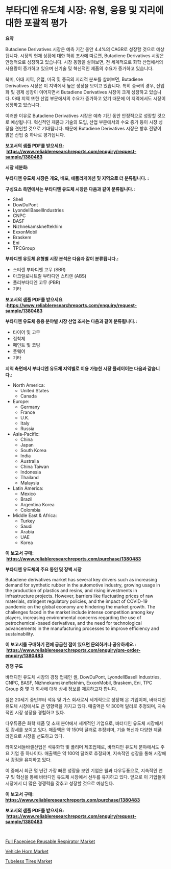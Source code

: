 <p><h1>부타디엔 유도체 시장: 유형, 응용 및 지리에 대한 포괄적 평가</h1></p><p><strong>요약</strong></p>
<p><p>Butadiene Derivatives 시장은 예측 기간 동안 4.4%의 CAGR로 성장할 것으로 예상됩니다. 시장의 현재 상황에 대한 하위 조사에 따르면, Butadiene Derivatives 시장은 안정적으로 성장하고 있습니다. 시장 동향을 살펴보면, 전 세계적으로 화학 산업에서의 사용량이 증가하고 있으며 신기술 및 혁신적인 제품의 수요가 증가하고 있습니다.</p><p>북미, 아태 지역, 유럽, 미국 및 중국의 지리적 분포를 살펴보면, Butadiene Derivatives 시장은 이 지역에서 높은 성장을 보이고 있습니다. 특히 중국의 경우, 산업화 및 경제 성장이 이어지면서 Butadiene Derivatives 시장이 크게 성장하고 있습니다. 아태 지역 또한 산업 부문에서의 수요가 증가하고 있기 때문에 이 지역에서도 시장이 성장하고 있습니다.</p><p>이러한 이유로 Butadiene Derivatives 시장은 예측 기간 동안 안정적으로 성장할 것으로 예상됩니다. 혁신적인 제품과 기술의 도입, 산업 부문에서의 수요 증가 등이 시장 성장을 견인할 것으로 기대됩니다. 때문에 Butadiene Derivatives 시장은 향후 전망이 밝은 산업 중 하나로 평가됩니다.</p></p>
<p><strong>보고서의 샘플 PDF를 받으세요: &nbsp;<a href="https://www.reliableresearchreports.com/enquiry/request-sample/1380483">https://www.reliableresearchreports.com/enquiry/request-sample/1380483</a></strong></p>
<p><strong>시장 세분화:</strong></p>
<p><strong> 부타디엔 유도체 시장은 개요, 배포, 애플리케이션 및 지역으로 더 분류됩니다. :</strong></p>
<p><strong>구성요소 측면에서는 부타디엔 유도체 시장은 다음과 같이 분류됩니다.:</strong></p>
<p><ul><li>Shell</li><li>DowDuPont</li><li>LyondellBasellIndustries</li><li>CNPC</li><li>BASF</li><li>Nizhnekamskneftekhim</li><li>ExxonMobil</li><li>Braskem</li><li>Eni</li><li>TPCGroup</li></ul></p>
<p><strong> 부타디엔 유도체 유형별 시장 분석은 다음과 같이 분류됩니다.:</strong></p>
<p><ul><li>스티렌 부타디엔 고무 (SBR)</li><li>아크릴로니트릴 부타디엔 스티렌 (ABS)</li><li>폴리부타디엔 고무 (PBR)</li><li>기타</li></ul></p>
<p><strong>보고서의 샘플 PDF를 받으세요 :<a href="https://www.reliableresearchreports.com/enquiry/request-sample/1380483">https://www.reliableresearchreports.com/enquiry/request-sample/1380483</a></strong></p>
<p><strong> 부타디엔 유도체 응용 분야별 시장 산업 조사는 다음과 같이 분류됩니다.:</strong></p>
<p><ul><li>타이어 및 고무</li><li>접착제</li><li>페인트 및 코팅</li><li>풋웨어</li><li>기타</li></ul></p>
<p><strong>지역 측면에서 부타디엔 유도체 지역별로 이용 가능한 시장 플레이어는 다음과 같습니다.:</strong></p>
<p><ul>
    <li>
        North America:
        <ul>
            <li>United States</li>
            <li>Canada</li>
        </ul>
    </li>
    <li>
        Europe:
        <ul>
            <li>Germany</li>
            <li>France</li>
            <li>U.K.</li>
            <li>Italy</li>
            <li>Russia</li>
        </ul>
    </li>
    <li>
        Asia-Pacific:
        <ul>
            <li>China</li>
            <li>Japan</li>
            <li>South Korea</li>
            <li>India</li>
            <li>Australia</li>
            <li>China Taiwan</li>
            <li>Indonesia</li>
            <li>Thailand</li>
            <li>Malaysia</li>
        </ul>
    </li>
    <li>
        Latin America:
        <ul>
            <li>Mexico</li>
            <li>Brazil</li>
            <li>Argentina Korea</li>
            <li>Colombia</li>
        </ul>
    </li>
    <li>
        Middle East & Africa:
        <ul>
            <li>Turkey</li>
            <li>Saudi</li>
            <li>Arabia</li>
            <li>UAE</li>
            <li>Korea</li>
        </ul>
    </li>
    </ul></p>
<p><strong>이 보고서 구매: &nbsp;<a href="https://www.reliableresearchreports.com/purchase/1380483">https://www.reliableresearchreports.com/purchase/1380483</a></strong></p>
<p><strong>부타디엔 유도체의 주요 동인 및 장벽 시장</strong></p>
<p><p>Butadiene derivatives market has several key drivers such as increasing demand for synthetic rubber in the automotive industry, growing usage in the production of plastics and resins, and rising investments in infrastructure projects. However, barriers like fluctuating prices of raw materials, stringent regulatory policies, and the impact of COVID-19 pandemic on the global economy are hindering the market growth. The challenges faced in the market include intense competition among key players, increasing environmental concerns regarding the use of petrochemical-based derivatives, and the need for technological advancements in the manufacturing processes to improve efficiency and sustainability.</p></p>
<p><strong>이 보고서를 구매하기 전에 궁금한 점이 있으면 문의하거나 공유하세요.: &nbsp;<a href="https://www.reliableresearchreports.com/enquiry/pre-order-enquiry/1380483">https://www.reliableresearchreports.com/enquiry/pre-order-enquiry/1380483</a></strong></p>
<p><strong>경쟁 구도</strong></p>
<p><p>바터디인 유도체 시장의 경쟁 업체인 셸, DowDuPont, LyondellBasell Industries, CNPC, BASF, Nizhnekamskneftekhim, ExxonMobil, Braskem, Eni, TPC Group 중 몇 개 회사에 대해 상세 정보를 제공하고자 합니다.</p><p>셸은 20세기 중반부터 석유 및 가스 회사로서 세계적으로 성장해 온 기업이며, 바터디인 유도체 시장에서도 큰 영향력을 가지고 있다. 매출액은 약 300억 달러로 추정되며, 지속적인 시장 성장을 경험하고 있다.</p><p>다우듀퐁은 화학 제품 및 소재 분야에서 세계적인 기업으로, 바터디인 유도체 시장에서도 강세를 보이고 있다. 매출액은 약 150억 달러로 추정되며, 기술 혁신과 다양한 제품 라인으로 시장을 선도하고 있다.</p><p>라이오네들바셀산업은 석유화학 및 폴리머 제조업체로, 바터디인 유도체 분야에서도 주요 기업 중 하나이다. 매출액은 약 100억 달러로 추정되며, 지속적인 성장을 통해 시장에서 강점을 유지하고 있다.</p><p>이 중에서 최근 몇 년간 가장 빠른 성장을 보인 기업은 쉘과 다우듀퐁으로, 지속적인 연구 및 혁신을 통해 바터디인 유도체 시장에서 선두를 유지하고 있다. 앞으로 이 기업들이 시장에서 더 많은 경쟁력을 갖추고 성장할 것으로 예상된다.</p></p>
<p><strong>이 보고서 구매: &nbsp; <a href="https://www.reliableresearchreports.com/purchase/1380483">https://www.reliableresearchreports.com/purchase/1380483</a></strong></p>
<p><strong>보고서의 샘플 PDF를 받으세요: &nbsp;<a href="https://www.reliableresearchreports.com/enquiry/request-sample/1380483">https://www.reliableresearchreports.com/enquiry/request-sample/1380483</a></strong><strong></strong></p>
<p>&nbsp;</p>
<p><p><a href="https://github.com/angelajermaine/Market-Research-Report-List-2/blob/main/full-facepiece-reusable-respirator-market.md">Full Facepiece Reusable Respirator Market</a></p><p><a href="https://eight-handstand-8fb.notion.site/Vehicle-Horn-Market-Research-Report-Forecasted-for-Period-from-2024-2031-by-Market-Type-Market-A-54ffca44aff74b3c8dac5a83ee0cc134">Vehicle Horn Market</a></p><p><a href="https://skillful-vermicelli-b89.notion.site/Tubeless-Tires-Market-Offers-Provide-Insightful-Data-for-the-Time-Period-from-2024-to-2031-and-also--464e7e664db84b1c922aaf2442410b8d">Tubeless Tires Market</a></p></p>